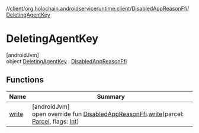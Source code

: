 //[client](../../../../index.md)/[org.holochain.androidserviceruntime.client](../../index.md)/[DisabledAppReasonFfi](../index.md)/[DeletingAgentKey](index.md)

# DeletingAgentKey

[androidJvm]\
object [DeletingAgentKey](index.md) : [DisabledAppReasonFfi](../index.md)

## Functions

| Name | Summary |
|---|---|
| [write](../../-disabled-app-reason-ffi-parceler/write.md) | [androidJvm]<br>open override fun [DisabledAppReasonFfi](../index.md).[write](../../-disabled-app-reason-ffi-parceler/write.md)(parcel: [Parcel](https://developer.android.com/reference/kotlin/android/os/Parcel.html), flags: [Int](https://kotlinlang.org/api/core/kotlin-stdlib/kotlin/-int/index.html)) |